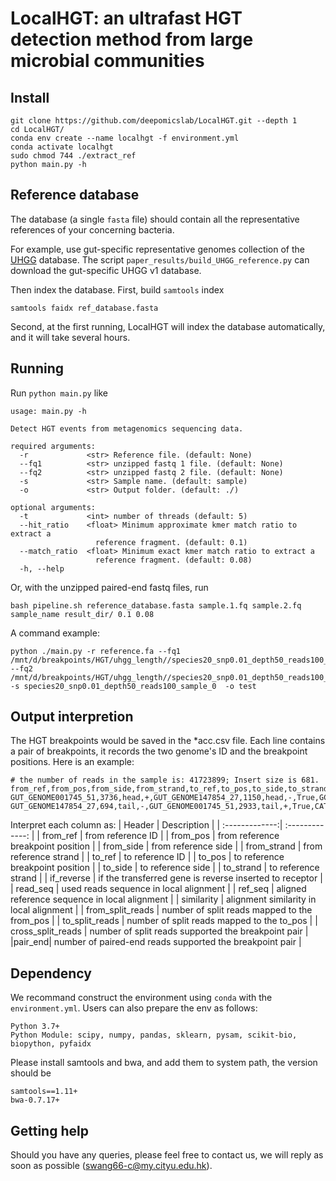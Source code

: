 # LocalHGT: an ultrafast HGT detection method from large microbial communities

## Install
```
git clone https://github.com/deepomicslab/LocalHGT.git --depth 1
cd LocalHGT/
conda env create --name localhgt -f environment.yml
conda activate localhgt
sudo chmod 744 ./extract_ref
python main.py -h
```

## Reference database
The database (a single `fasta` file) should contain all the representative references of your concerning bacteria. 

For example, use gut-specific representative genomes collection of the [UHGG](https://www.nature.com/articles/s41587-020-0603-3) database. 
The script `paper_results/build_UHGG_reference.py` can download the gut-specific UHGG v1 database.

Then index the database. First, build `samtools` index 
```
samtools faidx ref_database.fasta
```
Second, at the first running, LocalHGT will index the database automatically, and it will take several hours.

## Running
Run `python main.py` like
```
usage: main.py -h

Detect HGT events from metagenomics sequencing data.

required arguments:
  -r             <str> Reference file. (default: None)
  --fq1          <str> unzipped fastq 1 file. (default: None)
  --fq2          <str> unzipped fastq 2 file. (default: None)
  -s             <str> Sample name. (default: sample)
  -o             <str> Output folder. (default: ./)

optional arguments:
  -t             <int> number of threads (default: 5)
  --hit_ratio    <float> Minimum approximate kmer match ratio to extract a
                   reference fragment. (default: 0.1)
  --match_ratio  <float> Minimum exact kmer match ratio to extract a
                   reference fragment. (default: 0.08)
  -h, --help
```
Or, with the unzipped paired-end fastq files, run
```
bash pipeline.sh reference_database.fasta sample.1.fq sample.2.fq sample_name result_dir/ 0.1 0.08
```
A command example:
```
python ./main.py -r reference.fa --fq1 /mnt/d/breakpoints/HGT/uhgg_length//species20_snp0.01_depth50_reads100_sample_0.1.fq --fq2 /mnt/d/breakpoints/HGT/uhgg_length//species20_snp0.01_depth50_reads100_sample_0.2.fq -s species20_snp0.01_depth50_reads100_sample_0  -o test
```

## Output interpretion
The HGT breakpoints would be saved in the *acc.csv file.
Each line contains a pair of breakpoints, it records the two genome's ID and 
the breakpoint positions. Here is an example:
```
# the number of reads in the sample is: 41723899; Insert size is 681.
from_ref,from_pos,from_side,from_strand,to_ref,to_pos,to_side,to_strand,if_reverse,read_seq,ref_seq,similarity,from_split_reads,to_split_reads,cross_split_reads,pair_end
GUT_GENOME001745_51,3736,head,+,GUT_GENOME147854_27,1150,head,-,True,GCTGAACTAAAGGGAGTAAAACTGAAAGATTATGCAGGCACGAA,GCTGAACTAAAGGGAGTAAAACTGAAAGATTATGCAGGCACGAA,2.0,3,2,1,6371
GUT_GENOME147854_27,694,tail,-,GUT_GENOME001745_51,2933,tail,+,True,CATAACGGCACAAGAAAAGATAACCGACCTTATCGG,CATAACGGCACAAGAAAAGATAACCGACCTTATCGG,2.0,11,4,1,401
```
Interpret each column as:
| Header  | Description |
| :-------------:| :-------------: |
| from_ref  | from reference ID  |
| from_pos  | from reference breakpoint position  |
| from_side  | from reference side  |
| from_strand  | from reference strand  |
| to_ref  | to reference ID  |
| to_pos  | to reference breakpoint position  |
| to_side  | to reference side  |
| to_strand  | to reference strand  |
| if_reverse  | if the transferred gene is reverse inserted to receptor  |
| read_seq  | used reads sequence in local alignment  |
| ref_seq  | aligned reference sequence in local alignment  |
| similarity  | alignment similarity in local alignment  |
| from_split_reads  | number of split reads mapped to the from_pos  |
| to_split_reads  | number of split reads mapped to the to_pos  |
| cross_split_reads  | number of split reads supported the breakpoint pair  |
|pair_end| number of paired-end reads supported the breakpoint pair     |

## Dependency
We recommand construct the environment using `conda` with the `environment.yml`.
Users can also prepare the env as follows: 
```
Python 3.7+
Python Module: scipy, numpy, pandas, sklearn, pysam, scikit-bio, biopython, pyfaidx
```
Please install samtools and bwa, and add them to system path, the version 
should be
```
samtools==1.11+
bwa-0.7.17+
```

## Getting help
Should you have any queries, please feel free to contact us, we will reply as soon as possible (swang66-c@my.cityu.edu.hk).

